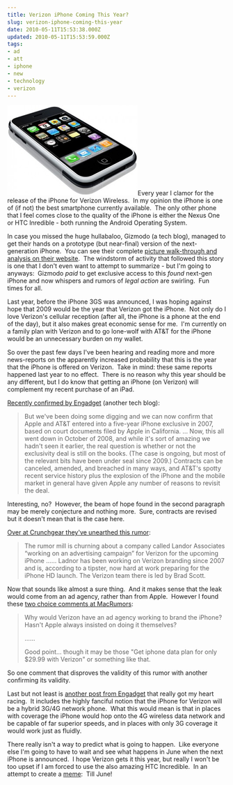 ```yaml
---
title: Verizon iPhone Coming This Year?
slug: verizon-iphone-coming-this-year
date: 2010-05-11T15:53:38.000Z
updated: 2010-05-11T15:53:59.000Z
tags:
- ad
- att
- iphone
- new
- technology
- verizon
---
```


<img class="alignright size-medium wp-image-241" title="Apple Iphone" src="/images/posts/2010/05/Apple-Iphone-300x207.jpg" alt="" width="300" height="207" />Every year I clamor for the release of the iPhone for Verizon Wireless.  In my opinion the iPhone is one of (if not) the best smartphone currently available.  The only other phone that I feel comes close to the quality of the iPhone is either the Nexus One or HTC Inredible - both running the Android Operating System.

In case you missed the huge hullabaloo, Gizmodo (a tech blog), managed to get their hands on a prototype (but near-final) version of the next-generation iPhone.  You can see their complete <a href="http://gizmodo.com/5520164/this-is-apples-next-iphone" target="_blank">picture walk-through and analysis on their website</a>.  The windstorm of activity that followed this story is one that I don't even want to attempt to summarize - but I'm going to anyways:  Gizmodo <em>paid</em> to get exclusive access to this <em>found</em> next-gen iPhone and now whispers and rumors of <em>legal action</em> are swirling.  Fun times for all.

Last year, before the iPhone 3GS was announced, I was hoping against hope that 2009 would be the year that Verizon got the iPhone.  Not only do I love Verizon's cellular reception (after all, the iPhone is a phone at the end of the day), but it also makes great economic sense for me.  I'm currently on a family plan with Verizon and to go lone-wolf with AT&amp;T for the iPhone would be an unnecessary burden on my wallet.

<!--more-->

So over the past few days I've been hearing and reading more and more news-reports on the apparently increased probability that this is the year that the iPhone is offered on Verizon.  Take in mind: these same reports happened last year to no effect.  There is no reason why this year should be any different, but I do know that getting an iPhone (on Verizon) will complement my recent purchase of an iPad.

<a href="http://www.engadget.com/2010/05/10/confirmed-apple-and-atandt-signed-five-year-iphone-exclusivity-de/" target="_blank">Recently confirmed by Engadget</a> (another tech blog):
<blockquote>But we've been doing some digging and we can now confirm that Apple and AT&amp;T entered into a five-year iPhone exclusive in 2007, based on court documents filed by Apple in California.
...
Now, this all went down in October of 2008, and while it's sort of amazing we hadn't seen it earlier, the real question is whether or not the exclusivity deal is still on the books. (The case is ongoing, but most of the relevant bits have been under seal since 2009.) Contracts can be canceled, amended, and breached in many ways, and AT&amp;T's spotty recent service history plus the explosion of the iPhone and the mobile market in general have given Apple any number of reasons to revisit the deal.</blockquote>
Interesting, no?  However, the beam of hope found in the second paragraph may be merely conjecture and nothing more.  Sure, contracts are revised but it doesn't mean that is the case here.

<a href="http://www.crunchgear.com/2010/05/11/rumor-landor-associates-working-on-upcoming-iphone-campaign-for-verizon/" target="_blank">Over at Crunchgear they've unearthed this rumor</a>:
<blockquote>The rumor mill is churning about a company called Landor Associates “working on an advertising campaign” for Verizon for the upcoming iPhone ...... Ladnor has been working on Verizon branding since 2007 and is, according to a tipster, now hard at work preparing for the iPhone HD launch. The Verizon team there is led by Brad Scott.</blockquote>
Now that sounds like almost a sure thing.  And it makes sense that the leak would come from an ad agency, rather than from Apple.  However I found these <a href="http://forums.macrumors.com/showthread.php?t=914417" target="_blank">two choice comments at MacRumors</a>:
<blockquote>Why would Verizon have an ad agency working to brand the iPhone? Hasn't Apple always insisted on doing it themselves?

......

Good point... though it may be those "Get iphone data plan for only $29.99 with Verizon" or something like that.</blockquote>
So one comment that disproves the validity of this rumor with another confirming its validity.

Last but not least is <a href="http://www.engadget.com/2010/05/07/verizon-iphone-chatter-is-getting-harder-than-usual-to-ignore/" target="_blank">another post from Engadget</a> that really got my heart racing.  It includes the highly fanciful notion that the iPhone for Verizon will be a hybrid 3G/4G network phone.  What this would mean is that in places with coverage the iPhone would hop onto the 4G wireless data network and be capable of far superior speeds, and in places with only 3G coverage it would work just as fluidly.

There really isn't a way to predict what is going to happen.  Like everyone else I'm going to have to wait and see what happens in June when the next iPhone is announced.  I hope Verizon gets it this year, but really I won't be too upset if I am forced to use the also amazing HTC Incredible.  In an attempt to create a <a href="http://en.wikipedia.org/wiki/Meme" target="_blank">meme</a>:  Till June!
